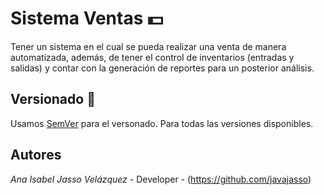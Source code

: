 # Sistema Ventas 💵
Tener un sistema en el cual se pueda realizar una venta de manera automatizada, además, de tener el control de inventarios (entradas y salidas) y contar con la generación de reportes para un posterior análisis.

## Versionado 📎
Usamos [SemVer](http://semver.org/) para el versonado. Para todas las versiones disponibles.

## Autores 
*Ana Isabel Jasso Velázquez* - Developer - (https://github.com/javajasso)

<p aling="center">
  <a></a>
</p>
